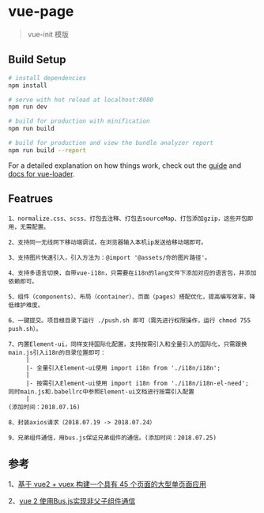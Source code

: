 # vue-page

> vue-init 模版

## Build Setup

``` bash
# install dependencies
npm install

# serve with hot reload at localhost:8080
npm run dev

# build for production with minification
npm run build

# build for production and view the bundle analyzer report
npm run build --report
```

For a detailed explanation on how things work, check out the [guide](http://vuejs-templates.github.io/webpack/) and [docs for vue-loader](http://vuejs.github.io/vue-loader).

## Featrues

```
1、normalize.css、scss、打包去注释、打包去sourceMap、打包添加gzip，这些开包即用，无需配置。

2、支持同一无线网下移动端调试，在浏览器输入本机ip发送给移动端即可。

3、支持图片快速引入，引入方法为：@import '@assets/你的图片路径'。

4、支持多语言切换，自带vue-i18n，只需要在i18n的lang文件下添加对应的语言包，并添加依赖即可。

5、组件（components）、布局（container）、页面（pages）搭配优化，提高编写效率，降低维护难度。

6、一键提交。项目根目录下运行 ./push.sh 即可（需先进行权限操作，运行 chmod 755 push.sh）。

7、内置Element-ui，同样支持国际化配置，支持按需引入和全量引入的国际化，只需跟换main.js引入i18n的目录位置即可：
     |
     |- 全量引入Element-ui使用 import i18n from './i18n/i18n';
     |
     |- 按需引入Element-ui使用 import i18n from './i18n/i18n-el-need'; 同时main.js和.babellrc中参照Element-ui文档进行按需引入配置
     |
(添加时间：2018.07.16)

8、封装axios请求（2018.07.19 -> 2018.07.24）

9、兄弟组件通信，用bus.js保证兄弟组件的通信。(添加时间：2018.07.25)
```

## 参考
1、[基于 vue2 + vuex 构建一个具有 45 个页面的大型单页面应用](https://github.com/bailicangdu/vue2-elm)

2、[vue 2 使用Bus.js实现非父子组件通信](https://segmentfault.com/a/1190000010845885)
